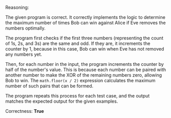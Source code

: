 Reasoning:

The given program is correct. It correctly implements the logic to determine the maximum number of times Bob can win against Alice if Eve removes the numbers optimally.

The program first checks if the first three numbers (representing the count of 1s, 2s, and 3s) are the same and odd. If they are, it increments the counter by 1, because in this case, Bob can win when Eve has not removed any numbers yet.

Then, for each number in the input, the program increments the counter by half of the number's value. This is because each number can be paired with another number to make the XOR of the remaining numbers zero, allowing Bob to win. The `math.floor(x / 2)` expression calculates the maximum number of such pairs that can be formed.

The program repeats this process for each test case, and the output matches the expected output for the given examples.

Correctness: **True**